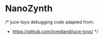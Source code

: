 # NanoZynth




/* juce-toys debugging code adapted from:
 * https://github.com/jcredland/juce-toys/
 */